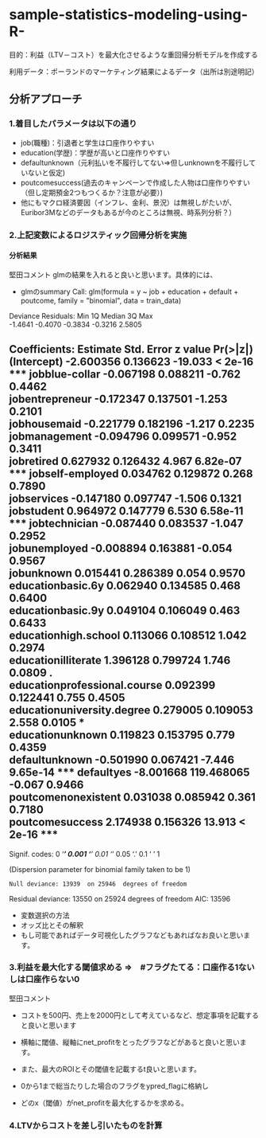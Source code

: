# sample-statistics-modeling-using-R-

目的：利益（LTV－コスト）を最大化させるような重回帰分析モデルを作成する

利用データ：ポーランドのマーケティング結果によるデータ（出所は別途明記）

## 分析アプローチ

### 1.着目したパラメータは以下の通り
- job(職種)：引退者と学生は口座作りやすい
- education(学歴)：学歴が高いと口座作りやすい
- defaultunknown（元利払いを不履行してない⇒但しunknownを不履行していないと仮定)
- poutcomesuccess(過去のキャンペーンで作成した人物は口座作りやすい（但し定期預金2つもつくるか？注意が必要）)
- 他にもマクロ経済要因（インフレ、金利、景況）は無視しがたいが、Euribor3Mなどのデータもあるが今のところは無視、時系列分析？）

### 2.上記変数によるロジスティック回帰分析を実施

#### 分析結果
堅田コメント
glmの結果を入れると良いと思います。具体的には、

- glmのsummary
Call:
glm(formula = y ~ job + education + default + poutcome, family = "binomial", 
    data = train_data)

Deviance Residuals: 
    Min       1Q   Median       3Q      Max  
-1.4641  -0.4070  -0.3834  -0.3216   2.5805  

Coefficients:
                               Estimate Std. Error z value Pr(>|z|)    
(Intercept)                   -2.600356   0.136623 -19.033  < 2e-16 ***
jobblue-collar                -0.067198   0.088211  -0.762   0.4462    
jobentrepreneur               -0.172347   0.137501  -1.253   0.2101    
jobhousemaid                  -0.221779   0.182196  -1.217   0.2235    
jobmanagement                 -0.094796   0.099571  -0.952   0.3411    
jobretired                     0.627932   0.126432   4.967 6.82e-07 ***
jobself-employed               0.034762   0.129872   0.268   0.7890    
jobservices                   -0.147180   0.097747  -1.506   0.1321    
jobstudent                     0.964972   0.147779   6.530 6.58e-11 ***
jobtechnician                 -0.087440   0.083537  -1.047   0.2952    
jobunemployed                 -0.008894   0.163881  -0.054   0.9567    
jobunknown                     0.015441   0.286389   0.054   0.9570    
educationbasic.6y              0.062940   0.134585   0.468   0.6400    
educationbasic.9y              0.049104   0.106049   0.463   0.6433    
educationhigh.school           0.113066   0.108512   1.042   0.2974    
educationilliterate            1.396128   0.799724   1.746   0.0809 .  
educationprofessional.course   0.092399   0.122441   0.755   0.4505    
educationuniversity.degree     0.279005   0.109053   2.558   0.0105 *  
educationunknown               0.119823   0.153795   0.779   0.4359    
defaultunknown                -0.501990   0.067421  -7.446 9.65e-14 ***
defaultyes                    -8.001668 119.468065  -0.067   0.9466    
poutcomenonexistent            0.031038   0.085942   0.361   0.7180    
poutcomesuccess                2.174938   0.156326  13.913  < 2e-16 ***
---
Signif. codes:  0 ‘***’ 0.001 ‘**’ 0.01 ‘*’ 0.05 ‘.’ 0.1 ‘ ’ 1

(Dispersion parameter for binomial family taken to be 1)

    Null deviance: 13939  on 25946  degrees of freedom
Residual deviance: 13550  on 25924  degrees of freedom
AIC: 13596



- 変数選択の方法
- オッズ比とその解釈
- もし可能であればデータ可視化したグラフなどもあればなお良いと思います。



### 3.利益を最大化する閾値求める ⇒　#フラグたてる：口座作る1ないしは口座作らない0

堅田コメント
- コストを500円、売上を2000円として考えているなど、想定事項を記載すると良いと思います
- 横軸に閾値、縦軸にnet_profitをとったグラフなどがあると良いと思います。
- また、最大のROIとその閾値を記載するt良いと思います。

- 0から1まで総当たりした場合のフラグをypred_flagに格納し
- どのx（閾値）がnet_profitを最大化するかを求める。

### 4.LTVからコストを差し引いたものを計算

